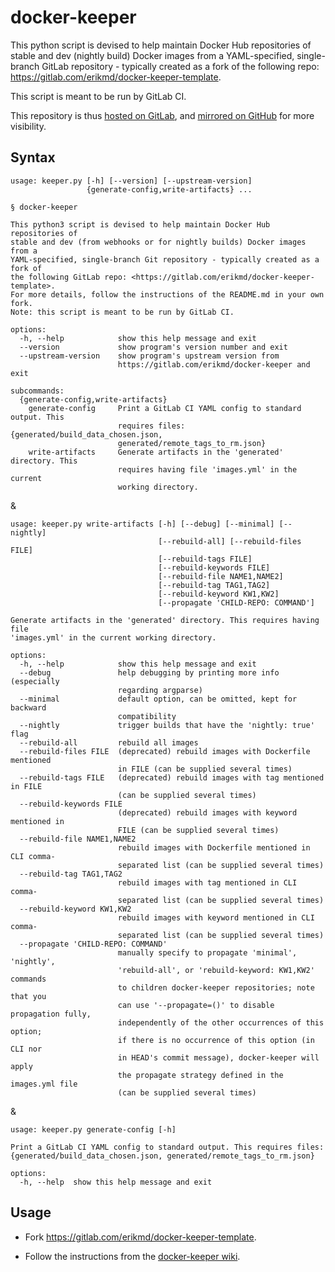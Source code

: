# docker-keeper

This python script is devised to help maintain Docker Hub repositories
of stable and dev (nightly build) Docker images from a YAML-specified,
single-branch GitLab repository - typically created as a fork of the
following repo: <https://gitlab.com/erikmd/docker-keeper-template>.

This script is meant to be run by GitLab CI.

This repository is thus [hosted on GitLab](https://gitlab.com/erikmd/docker-keeper), and [mirrored on GitHub](https://github.com/erikmd/docker-keeper) for more visibility.

## Syntax

```
usage: keeper.py [-h] [--version] [--upstream-version]
                 {generate-config,write-artifacts} ...

§ docker-keeper

This python3 script is devised to help maintain Docker Hub repositories of
stable and dev (from webhooks or for nightly builds) Docker images from a
YAML-specified, single-branch Git repository - typically created as a fork of
the following GitLab repo: <https://gitlab.com/erikmd/docker-keeper-template>.
For more details, follow the instructions of the README.md in your own fork.
Note: this script is meant to be run by GitLab CI.

options:
  -h, --help            show this help message and exit
  --version             show program's version number and exit
  --upstream-version    show program's upstream version from
                        https://gitlab.com/erikmd/docker-keeper and exit

subcommands:
  {generate-config,write-artifacts}
    generate-config     Print a GitLab CI YAML config to standard output. This
                        requires files: {generated/build_data_chosen.json,
                        generated/remote_tags_to_rm.json}
    write-artifacts     Generate artifacts in the 'generated' directory. This
                        requires having file 'images.yml' in the current
                        working directory.
```
&
```
usage: keeper.py write-artifacts [-h] [--debug] [--minimal] [--nightly]
                                 [--rebuild-all] [--rebuild-files FILE]
                                 [--rebuild-tags FILE]
                                 [--rebuild-keywords FILE]
                                 [--rebuild-file NAME1,NAME2]
                                 [--rebuild-tag TAG1,TAG2]
                                 [--rebuild-keyword KW1,KW2]
                                 [--propagate 'CHILD-REPO: COMMAND']

Generate artifacts in the 'generated' directory. This requires having file
'images.yml' in the current working directory.

options:
  -h, --help            show this help message and exit
  --debug               help debugging by printing more info (especially
                        regarding argparse)
  --minimal             default option, can be omitted, kept for backward
                        compatibility
  --nightly             trigger builds that have the 'nightly: true' flag
  --rebuild-all         rebuild all images
  --rebuild-files FILE  (deprecated) rebuild images with Dockerfile mentioned
                        in FILE (can be supplied several times)
  --rebuild-tags FILE   (deprecated) rebuild images with tag mentioned in FILE
                        (can be supplied several times)
  --rebuild-keywords FILE
                        (deprecated) rebuild images with keyword mentioned in
                        FILE (can be supplied several times)
  --rebuild-file NAME1,NAME2
                        rebuild images with Dockerfile mentioned in CLI comma-
                        separated list (can be supplied several times)
  --rebuild-tag TAG1,TAG2
                        rebuild images with tag mentioned in CLI comma-
                        separated list (can be supplied several times)
  --rebuild-keyword KW1,KW2
                        rebuild images with keyword mentioned in CLI comma-
                        separated list (can be supplied several times)
  --propagate 'CHILD-REPO: COMMAND'
                        manually specify to propagate 'minimal', 'nightly',
                        'rebuild-all', or 'rebuild-keyword: KW1,KW2' commands
                        to children docker-keeper repositories; note that you
                        can use '--propagate=()' to disable propagation fully,
                        independently of the other occurrences of this option;
                        if there is no occurrence of this option (in CLI nor
                        in HEAD's commit message), docker-keeper will apply
                        the propagate strategy defined in the images.yml file
                        (can be supplied several times)
```
&
```
usage: keeper.py generate-config [-h]

Print a GitLab CI YAML config to standard output. This requires files:
{generated/build_data_chosen.json, generated/remote_tags_to_rm.json}

options:
  -h, --help  show this help message and exit
```

## Usage

* Fork <https://gitlab.com/erikmd/docker-keeper-template>.

* Follow the instructions from the [docker-keeper wiki](https://gitlab.com/erikmd/docker-keeper/-/wikis/home#initial-setup).
